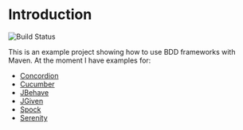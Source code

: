 # Introduction
![Build Status](https://github.com/mszalbach/BDD/workflows/Build/badge.svg)

This is an example project showing how to use BDD frameworks with Maven.
At the moment I have examples for:

*   [Concordion](http://www.concordion.org/)
*   [Cucumber](http://cukes.info/)
*   [JBehave](http://jbehave.org/)
*   [JGiven](http://jgiven.org/)
*   [Spock](https://code.google.com/p/spock/)
*   [Serenity](http://thucydides.info/)

